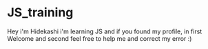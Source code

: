# JS_training
Hey i'm Hidekashi i'm learning JS and if you found my profile, in first Welcome and second feel free to help me and correct my error :)
